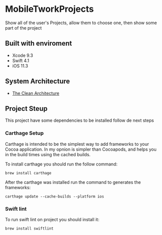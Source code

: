 # MobileTworkProjects

Show all of the user's Projects, allow them to choose one, then show some part of the project


## Built with enviroment
- Xcode 9.3
- Swift 4.1
- iOS 11.3

## System Architecture
- [The Clean Architecture](https://8thlight.com/blog/uncle-bob/2012/08/13/the-clean-architecture.html)

## Project Steup

This project have some dependencies to be installed follow de next steps  

### Carthage Setup

Carthage is intended to be the simplest way to add frameworks to your Cocoa application. 
In my opnion is simpler than Cocoapods, and helps you in the build times using the cached builds.

To install carthage you should run the follow command: 

```shell
brew install carthage
```

After the carthage was installed run the command to generates the frameworks: 

```shell
carthage update --cache-builds --platform ios
```

### Swift lint

To run swift lint on project you should install it:

```shell
brew install swiftlint
```
